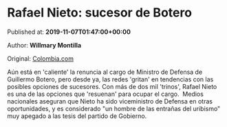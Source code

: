 
# Rafael Nieto: sucesor de Botero

Published at: **2019-11-07T01:47:00+00:00**

Author: **Willmary Montilla**

Original: [Colombia.com](https://www.colombia.com/actualidad/noticias/rafael-nieto-sucesor-de-botero-246749)

Aún está en 'caliente' la renuncia al cargo de Ministro de Defensa de Guillermo Botero, pero desde ya, las redes 'gritan' en tendencias con las posibles opciones de sucesores. Con más de dos mil 'trinos', Rafael Nieto es una de las opciones que 'resuenan' para ocupar el cargo. 
Medios nacionales aseguran que Nieto ha sido viceministro de Defensa en otras oportunidades, y es considerado "un hombre de las entrañas del uribismo" muy apegado a las tesis del partido de Gobierno. 
